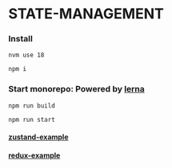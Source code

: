 # STATE-MANAGEMENT

### Install

```brew
nvm use 18

npm i
```

### Start monorepo: Powered by [lerna](https://github.com/lerna/lerna)

```brew
npm run build

npm run start
```

#### [zustand-example](./packages/zustand-example/README.md)

#### [redux-example](./packages/redux-example/README.md)

